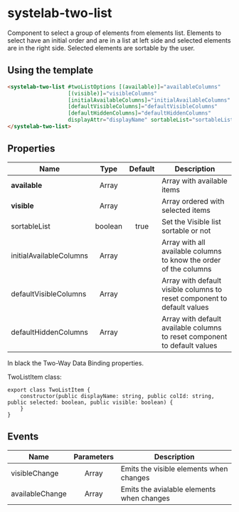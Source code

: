# systelab-two-list

Component to select a group of elements from elements list. Elements to select have an initial order and are in a list at left side and selected elements are in the right side. Selected elements are sortable by the user.

## Using the template

```html
<systelab-two-list #twoListOptions [(available)]="availableColumns"
                   [(visible)]="visibleColumns"
                   [initialAvailableColumns]="initialAvailableColumns"
                   [defaultVisibleColumns]="defaultVisibleColumns"
                   [defaultHiddenColumns]="defaultHiddenColumns"
                   displayAttr="displayName" sortableList="sortableList">
</systelab-two-list>
```

## Properties

| Name | Type | Default | Description |
| ---- |:----:|:-------:| ----------- |
| **available** | Array<TwoListItem> | | Array with available items |
| **visible** | Array<TwoListItem> | | Array ordered with selected items |
| sortableList | boolean | true | Set the Visible list sortable or not|
| initialAvailableColumns | Array<TwoListItem> | | Array with all available columns to know the order of the columns|
| defaultVisibleColumns | Array<TwoListItem> | | Array with default visible columns to reset component to default values|
| defaultHiddenColumns | Array<TwoListItem> | | Array with default available columns to reset component to default values|

In black the Two-Way Data Binding properties.

TwoListItem class:

```
export class TwoListItem {
	constructor(public displayName: string, public colId: string, public selected: boolean, public visible: boolean) {
	}
}
```

## Events

| Name | Parameters | Description |
| ---- |:----------:| ------------|
| visibleChange | Array<TwoListItem> | Emits the visible elements when changes|
| availableChange | Array<TwoListItem> | Emits the avialable elements when changes|
